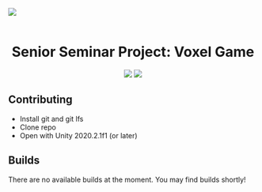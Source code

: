 <image src = "https://github.com/BrainPowaa/Senior-Project/blob/master/.github/images/voxdotslogo.png?raw=true"></image>
<br><br>

<h1 align=center>Senior Seminar Project: Voxel Game</h1>
<p align="center">
<img src="https://img.shields.io/badge/Unity-2020.2+-blue?style=flat&logo=unity">
<img src="https://img.shields.io/github/last-commit/BrainPowaa/Senior-Project">
</p>

## Contributing
- Install git and git lfs
- Clone repo
- Open with Unity 2020.2.1f1 (or later)

## Builds
There are no available builds at the moment.
You may find builds shortly!
